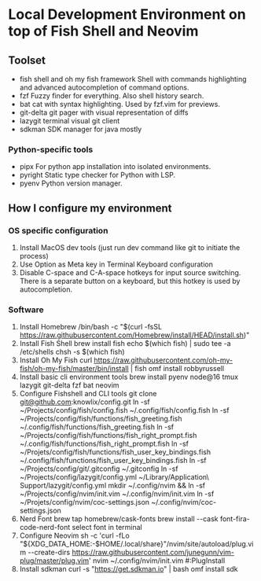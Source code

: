 # Local Development Environment on top of Fish Shell and Neovim

## Toolset

- fish shell and oh my fish framework
  Shell with commands highlighting and advanced autocompletion of command options.
- fzf
  Fuzzy finder for everything. Also shell history search.
- bat
  cat with syntax highlighting. Used by fzf.vim for previews.
- git-delta
  git pager with visual representation of diffs
- lazygit
  terminal visual git client
- sdkman
  SDK manager for java mostly

### Python-specific tools

- pipx
  For python app installation into isolated environments.
- pyright
  Static type checker for Python with LSP.
- pyenv
  Python version manager.

## How I configure my environment

### OS specific configuration

1. Install MacOS dev tools (just run dev command like git to initiate the process)
2. Use Option as Meta key in Terminal Keyboard configuration
3. Disable C-space and C-A-space hotkeys for input source switching.
   There is a separate button on a keyboard, but this hotkey is used by autocompletion.

### Software

1. Install Homebrew
        /bin/bash -c "$(curl -fsSL https://raw.githubusercontent.com/Homebrew/install/HEAD/install.sh)"
2. Install Fish Shell
        brew install fish
        echo $(which fish) | sudo tee -a /etc/shells
        chsh -s $(which fish)
3. Install Oh My Fish
        curl https://raw.githubusercontent.com/oh-my-fish/oh-my-fish/master/bin/install | fish
        omf install robbyrussell
4. Install basic cli environment tools
        brew install pyenv node@16 tmux lazygit git-delta fzf bat neovim
5. Configure Fishshell and CLI tools
        git clone git@github.com:knowlix/config.git
        ln -sf ~/Projects/config/fish/config.fish ~/.config/fish/config.fish
        ln -sf ~/Projects/config/fish/functions/fish_greeting.fish ~/.config/fish/functions/fish_greeting.fish
        ln -sf ~/Projects/config/fish/functions/fish_right_prompt.fish ~/.config/fish/functions/fish_right_prompt.fish
        ln -sf ~/Projets/config/fish/functions/fish_user_key_bindings.fish ~/.config/fish/functions/fish_user_key_bindings.fish
        ln -sf ~/Projects/config/git/.gitconfig  ~/.gitconfig
        ln -sf ~/Projects/config/lazygit/config.yml ~/Library/Application\ Support/lazygit/config.yml
        mkdir ~/.config/nvim && ln -sf ~/Projects/config/nvim/init.vim ~/.config/nvim/init.vim
        ln -sf ~/Projets/config/nvim/coc-settings.json ~/.config/nvim/coc-settings.json
6. Nerd Font
        brew tap homebrew/cask-fonts
        brew install --cask font-fira-code-nerd-font
        select font in terminal
7. Configure Neovim
        sh -c 'curl -fLo "${XDG_DATA_HOME:-$HOME/.local/share}"/nvim/site/autoload/plug.vim --create-dirs https://raw.githubusercontent.com/junegunn/vim-plug/master/plug.vim'
        nvim ~/.config/nvim/init.vim
        #:PlugInstall
8. Install sdkman
        curl -s "https://get.sdkman.io" | bash
        omf install sdk
